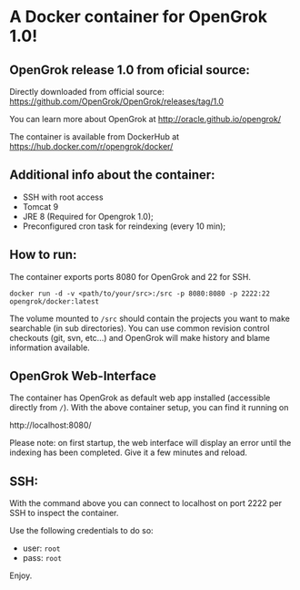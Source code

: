 # A Docker container for OpenGrok 1.0!

## OpenGrok release 1.0 from oficial source:

Directly downloaded from official source:
https://github.com/OpenGrok/OpenGrok/releases/tag/1.0

You can learn more about OpenGrok at http://oracle.github.io/opengrok/

The container is available from DockerHub at https://hub.docker.com/r/opengrok/docker/

## Additional info about the container:

* SSH with root access
* Tomcat 9
* JRE 8 (Required for Opengrok 1.0);
* Preconfigured cron task for reindexing (every 10 min);

## How to run:

The container exports ports 8080 for OpenGrok and 22 for SSH.

    docker run -d -v <path/to/your/src>:/src -p 8080:8080 -p 2222:22 opengrok/docker:latest

The volume mounted to `/src` should contain the projects you want to make searchable (in sub directories). You can use common revision control checkouts (git, svn, etc...) and OpenGrok will make history and blame information available.

## OpenGrok Web-Interface

The container has OpenGrok as default web app installed (accessible directly from `/`). With the above container setup, you can find it running on

http://localhost:8080/

Please note: on first startup, the web interface will display an error until the indexing has been completed. Give it a few minutes and reload.

## SSH:

With the command above you can connect to localhost on port 2222 per SSH to inspect the container.

Use the following credentials to do so:

* user: `root`
* pass: `root`

Enjoy.
